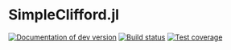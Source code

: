 # SimpleClifford.jl

[![Documentation of dev version](https://img.shields.io/badge/docs-dev-blue.svg)](https://krastanov.github.io/SimpleClifford/dev)
[![Build status](https://api.travis-ci.com/Krastanov/SimpleClifford.svg?branch=master)](https://travis-ci.com/Krastanov/SimpleClifford)
[![Test coverage](https://codecov.io/gh/Krastanov/SimpleClifford/branch/master/graph/badge.svg)](https://codecov.io/gh/Krastanov/SimpleClifford)

